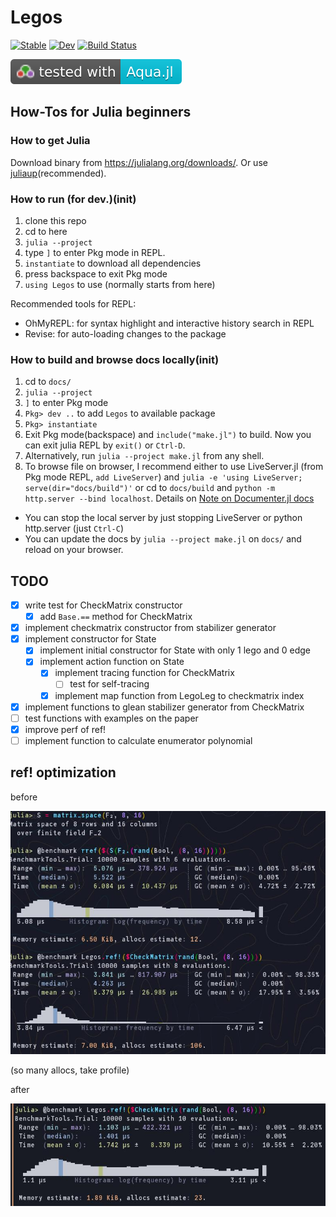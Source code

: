 # Legos

[![Stable](https://img.shields.io/badge/docs-stable-blue.svg)](https://qwjyh.github.io/QuantumLegos.jl/stable/)
[![Dev](https://img.shields.io/badge/docs-dev-blue.svg)](https://qwjyh.github.io/QuantumLegos.jl/dev/)
[![Build Status](https://github.com/qwjyh/QuantumLegos.jl/actions/workflows/CI.yml/badge.svg?branch=main)](https://github.com/qwjyh/QuantumLegos.jl/actions/workflows/CI.yml?query=branch%3Amain)
<!-- [![Coverage](https://codecov.io/gh/qwjyh/QuantumLegos.jl/branch/main/graph/badge.svg)](https://codecov.io/gh/qwjyh/QuantumLegos.jl) -->
[![Aqua](https://raw.githubusercontent.com/JuliaTesting/Aqua.jl/master/badge.svg)](https://github.com/JuliaTesting/Aqua.jl)

## How-Tos for Julia beginners
### How to get Julia
Download binary from https://julialang.org/downloads/.
Or use [juliaup](https://github.com/JuliaLang/juliaup)(recommended).

### How to run (for dev.)(init)
1. clone this repo
2. cd to here
3. `julia --project`
4. type `]` to enter Pkg mode in REPL.
5. `instantiate` to download all dependencies
6. press backspace to exit Pkg mode
7. `using Legos` to use (normally starts from here)

Recommended tools for REPL:
- OhMyREPL: for syntax highlight and interactive history search in REPL
- Revise: for auto-loading changes to the package

### How to build and browse docs locally(init)
1. cd to `docs/`
2. `julia --project`
3. `]` to enter Pkg mode
5. `Pkg> dev ..` to add `Legos` to available package
4. `Pkg> instantiate`
6. Exit Pkg mode(backspace) and `include("make.jl")` to build. Now you can exit julia REPL by `exit()` or `Ctrl-D`.
7. Alternatively, run `julia --project make.jl` from any shell.
8. To browse file on browser, I recommend either to use LiveServer.jl (from Pkg mode REPL, `add LiveServer`) and `julia -e 'using LiveServer; serve(dir="docs/build")'` or cd to `docs/build` and `python -m http.server --bind localhost`. Details on [Note on Documenter.jl docs](https://documenter.juliadocs.org/stable/man/guide/#Building-an-Empty-Document)

- You can stop the local server by just stopping LiveServer or python http.server (just `Ctrl-C`)
- You can update the docs by `julia --project make.jl` on `docs/` and reload on your browser.

## TODO
- [x] write test for CheckMatrix constructor
  - [x] add `Base.==` method for CheckMatrix
- [x] implement checkmatrix constructor from stabilizer generator
- [x] implement constructor for State
  - [x] implement initial constructor for State with only 1 lego and 0 edge
  - [x] implement action function on State
    - [x] implement tracing function for CheckMatrix
      - [ ] test for self-tracing
    - [x] implement map function from LegoLeg to checkmatrix index
- [x] implement functions to glean stabilizer generator from CheckMatrix
- [ ] test functions with examples on the paper
- [x] improve perf of ref!
- [ ] implement function to calculate enumerator polynomial

## ref! optimization
before

![Benchmark of ref! vs AbstractAlgebra.rref](./docs/src/img/bench_ref_vs_aarref.jpg)

(so many allocs, take profile)

after

![Optimized](./docs/src/img/bench_ref_optimized.jpg)
